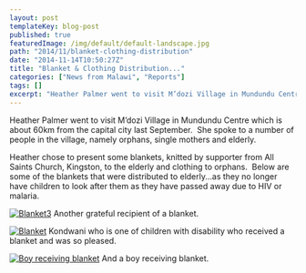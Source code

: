 ```yaml
---
layout: post
templateKey: blog-post
published: true
featuredImage: /img/default/default-landscape.jpg
path: "2014/11/blanket-clothing-distribution"
date: "2014-11-14T10:50:27Z"
title: "Blanket & Clothing Distribution..."
categories: ["News from Malawi", "Reports"]
tags: []
excerpt: "Heather Palmer went to visit M’dozi Village in Mundundu Centre which is about 60km from the capital..."
---
```


Heather Palmer went to visit M’dozi Village in Mundundu Centre which is about 60km from the capital city last September.  She spoke to a number of people in the village, namely orphans, single mothers and elderly.

Heather chose to present some blankets, knitted by supporter from All Saints Church, Kingston, to the elderly and clothing to orphans.  Below are some of the blankets that were distributed to elderly...as they no longer have children to look after them as they have passed away due to HIV or malaria.

[![Blanket3](https://f000.backblazeb2.com/file/avm-wp-uploads/2014/11/Blanket31-225x300.jpg)](https://f000.backblazeb2.com/file/avm-wp-uploads/2014/11/Blanket31.jpg) Another grateful recipient of a blanket.

[![Blanket](https://f000.backblazeb2.com/file/avm-wp-uploads/2014/11/Blanket1-225x300.jpg)](https://f000.backblazeb2.com/file/avm-wp-uploads/2014/11/Blanket1.jpg) Kondwani who is one of children with disability who received a blanket and was so pleased.

[![Boy receiving blanket](https://f000.backblazeb2.com/file/avm-wp-uploads/2014/10/Malawi-2014-178-198x300.jpg)](https://f000.backblazeb2.com/file/avm-wp-uploads/2014/10/Malawi-2014-178.jpg) And a boy receiving blanket.
